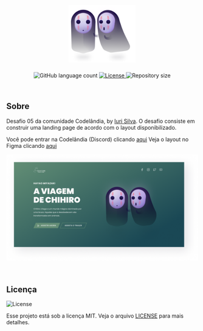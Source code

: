 <h1 align="center">
  <img height="150" src="assets/img/ilustracao.png" alt="logo" >
</h1>


<p align="center">
  <img alt="GitHub language count" src="https://img.shields.io/github/languages/count/martins-rafael/spirited-away-lp?color=1a4855&style=flat-square">
  <a href="https://opensource.org/licenses/MIT">
    <img alt="License" src="https://img.shields.io/badge/license-MIT-1a4855?style=flat-square">
  </a>
  <img alt="Repository size" src="https://img.shields.io/github/repo-size/martins-rafael/spirited-away-lp?color=1a4855&style=flat-square">
</p>

<br>

## Sobre

Desafio 05 da comunidade Codelândia, by [Iuri Silva](https://github.com/iuricode).
O desafio consiste em construir uma landing page de acordo com o layout disponibilizado.

Você pode entrar na Codelândia (Discord) clicando [aqui](https://discord.com/invite/QevDJqCzaY)
Veja o layout no Figma clicando [aqui](https://www.figma.com/file/Yb9IBH56g7T1hdIyZ3BMNO/Desafios---Codel%C3%A2ndia?node-id=5854%3A2)

<p align="center">
  <img src=".github/screenshot.png" alt="Screenshot" >
</p>

<br>

## Licença
<img alt="License" src="https://img.shields.io/badge/license-MIT-1a4855?style=flat-square">

Esse projeto está sob a licença MIT. Veja o arquivo [LICENSE](/LICENSE) para mais detalhes.